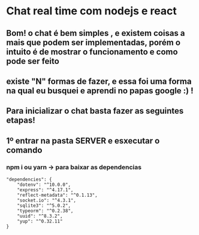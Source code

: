 # Chat real time com nodejs e react

## Bom! o chat é bem simples , e existem coisas a mais que podem ser implementadas, porém o intuito é de mostrar o funcionamento e como pode ser feito
## existe "N" formas de fazer, e essa foi uma forma na qual eu busquei e aprendi no papas google :) !

## Para inicializar o chat basta fazer as seguintes etapas!

## 1º entrar na pasta SERVER e esxecutar o comando
### npm i ou yarn -> para baixar as dependencias

    "dependencies": {
        "dotenv": "^10.0.0",
        "express": "^4.17.1",
        "reflect-metadata": "^0.1.13",
        "socket.io": "^4.3.1",
        "sqlite3": "^5.0.2",
        "typeorm": "^0.2.38",
        "uuid": "^8.3.2",
        "yup": "^0.32.11"
    }
 

